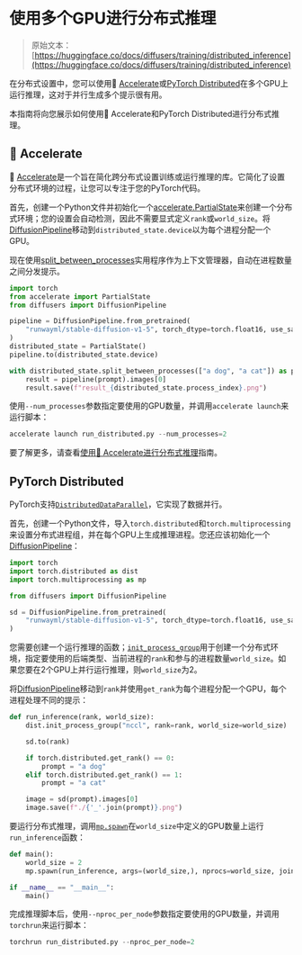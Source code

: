 # 使用多个GPU进行分布式推理

> 原始文本：[https://huggingface.co/docs/diffusers/training/distributed_inference](https://huggingface.co/docs/diffusers/training/distributed_inference)

在分布式设置中，您可以使用🤗 [Accelerate](https://huggingface.co/docs/accelerate/index)或[PyTorch Distributed](https://pytorch.org/tutorials/beginner/dist_overview.html)在多个GPU上运行推理，这对于并行生成多个提示很有用。

本指南将向您展示如何使用🤗 Accelerate和PyTorch Distributed进行分布式推理。

## 🤗 Accelerate

🤗 [Accelerate](https://huggingface.co/docs/accelerate/index)是一个旨在简化跨分布式设置训练或运行推理的库。它简化了设置分布式环境的过程，让您可以专注于您的PyTorch代码。

首先，创建一个Python文件并初始化一个[accelerate.PartialState](https://huggingface.co/docs/accelerate/v0.27.0/en/package_reference/state#accelerate.PartialState)来创建一个分布式环境；您的设置会自动检测，因此不需要显式定义`rank`或`world_size`。将[DiffusionPipeline](/docs/diffusers/v0.26.3/en/api/pipelines/overview#diffusers.DiffusionPipeline)移动到`distributed_state.device`以为每个进程分配一个GPU。

现在使用[split_between_processes](https://huggingface.co/docs/accelerate/v0.27.0/en/package_reference/state#accelerate.PartialState.split_between_processes)实用程序作为上下文管理器，自动在进程数量之间分发提示。

```py
import torch
from accelerate import PartialState
from diffusers import DiffusionPipeline

pipeline = DiffusionPipeline.from_pretrained(
    "runwayml/stable-diffusion-v1-5", torch_dtype=torch.float16, use_safetensors=True
)
distributed_state = PartialState()
pipeline.to(distributed_state.device)

with distributed_state.split_between_processes(["a dog", "a cat"]) as prompt:
    result = pipeline(prompt).images[0]
    result.save(f"result_{distributed_state.process_index}.png")
```

使用`--num_processes`参数指定要使用的GPU数量，并调用`accelerate launch`来运行脚本：

```py
accelerate launch run_distributed.py --num_processes=2
```

要了解更多，请查看[使用🤗 Accelerate进行分布式推理](https://huggingface.co/docs/accelerate/en/usage_guides/distributed_inference#distributed-inference-with-accelerate)指南。

## PyTorch Distributed

PyTorch支持[`DistributedDataParallel`](https://pytorch.org/docs/stable/generated/torch.nn.parallel.DistributedDataParallel.html)，它实现了数据并行。

首先，创建一个Python文件，导入`torch.distributed`和`torch.multiprocessing`来设置分布式进程组，并在每个GPU上生成推理进程。您还应该初始化一个[DiffusionPipeline](/docs/diffusers/v0.26.3/en/api/pipelines/overview#diffusers.DiffusionPipeline)：

```py
import torch
import torch.distributed as dist
import torch.multiprocessing as mp

from diffusers import DiffusionPipeline

sd = DiffusionPipeline.from_pretrained(
    "runwayml/stable-diffusion-v1-5", torch_dtype=torch.float16, use_safetensors=True
)
```

您需要创建一个运行推理的函数；[`init_process_group`](https://pytorch.org/docs/stable/distributed.html?highlight=init_process_group#torch.distributed.init_process_group)用于创建一个分布式环境，指定要使用的后端类型、当前进程的`rank`和参与的进程数量`world_size`。如果您要在2个GPU上并行运行推理，则`world_size`为2。

将[DiffusionPipeline](/docs/diffusers/v0.26.3/en/api/pipelines/overview#diffusers.DiffusionPipeline)移动到`rank`并使用`get_rank`为每个进程分配一个GPU，每个进程处理不同的提示：

```py
def run_inference(rank, world_size):
    dist.init_process_group("nccl", rank=rank, world_size=world_size)

    sd.to(rank)

    if torch.distributed.get_rank() == 0:
        prompt = "a dog"
    elif torch.distributed.get_rank() == 1:
        prompt = "a cat"

    image = sd(prompt).images[0]
    image.save(f"./{'_'.join(prompt)}.png")
```

要运行分布式推理，调用[`mp.spawn`](https://pytorch.org/docs/stable/multiprocessing.html#torch.multiprocessing.spawn)在`world_size`中定义的GPU数量上运行`run_inference`函数：

```py
def main():
    world_size = 2
    mp.spawn(run_inference, args=(world_size,), nprocs=world_size, join=True)

if __name__ == "__main__":
    main()
```

完成推理脚本后，使用`--nproc_per_node`参数指定要使用的GPU数量，并调用`torchrun`来运行脚本：

```py
torchrun run_distributed.py --nproc_per_node=2
```

